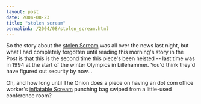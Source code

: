 ```yaml
---
layout: post
date: 2004-08-23
title: "stolen scream"
permalink: /2004/08/stolen_scream.html
---
```


So the story about the [stolen Scream](http://story.news.yahoo.com/news?tmpl=story&e=5&u=/washpost/20040823/ts_washpost/a23334_2004aug22) was all over the news last night, but what I had completely forgotten until reading this morning's story in the Post is that this is the second time this piece's been heisted -- last time was in 1994 at the start of the winter Olympics in Lillehammer. You'd think they'd have figured out security by now...

Oh, and how long until The Onion does a piece on having an dot com office worker's [inflatable Scream](http://www.sunshinejoy.com/default.asp?Item=OWINSCR54) punching bag swiped from a little-used conference room?